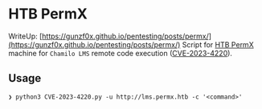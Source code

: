 # HTB PermX

WriteUp: [https://gunzf0x.github.io/pentesting/posts/permx/](https://gunzf0x.github.io/pentesting/posts/permx/)
Script for [HTB PermX](https://www.hackthebox.com/machines/permx) machine for `Chamilo LMS` remote code execution ([CVE-2023-4220](https://nvd.nist.gov/vuln/detail/CVE-2023-4220)).

## Usage

```shell-session
❯ python3 CVE-2023-4220.py -u http://lms.permx.htb -c '<command>'
```
